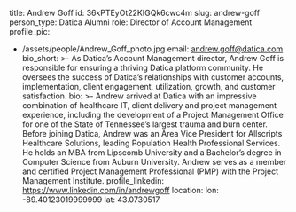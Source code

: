 title: Andrew Goff
id: 36kPTEyOt22KIGQk6cwc4m
slug: andrew-goff
person_type: Datica Alumni
role: Director of Account Management
profile_pic:
  - /assets/people/Andrew_Goff_photo.jpg
email: andrew.goff@datica.com
bio_short: >-
  As Datica’s Account Management director, Andrew Goff is responsible for
  ensuring a thriving Datica platform community. He oversees the success of
  Datica’s relationships with customer accounts, implementation, client
  engagement, utilization, growth, and customer satisfaction. 
bio: >-
  Andrew arrived at Datica with an impressive combination of healthcare IT,
  client delivery and project management experience, including the development
  of a Project Management Office for one of the State of Tennessee’s largest
  trauma and burn center. Before joining Datica, Andrew was an Area Vice
  President for Allscripts Healthcare Solutions, leading Population Health
  Professional Services. He holds an MBA from Lipscomb University and a
  Bachelor’s degree in Computer Science from Auburn University. Andrew serves as
  a member and certified Project Management Professional (PMP) with the Project
  Management Institute.
profile_linkedin: https://www.linkedin.com/in/andrewgoff
location:
  lon: -89.40123019999999
  lat: 43.0730517
